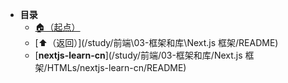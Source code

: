 * **目录**
  * [🏠（起点）](/study/README)
  * [⬆️（返回）](/study/前端\03-框架和库\Next.js 框架/README)
  * [**nextjs-learn-cn**](/study/前端/03-框架和库/Next.js 框架/HTMLs/nextjs-learn-cn/README)